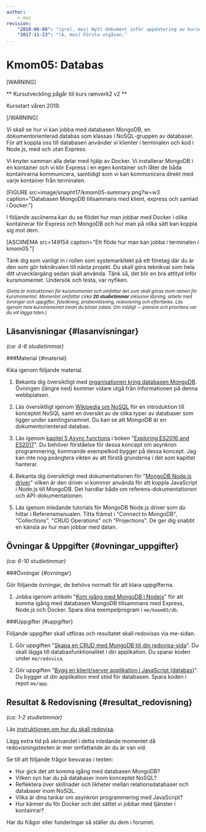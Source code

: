 ```yaml
---
author:
    - mos
revision:
    "2018-06-08": "(prel, mos) Nytt dokument inför uppdatering av kursen."
    "2017-11-23": "(A, mos) Första utgåvan."
...
```

Kmom05: Databas
==================================

[WARNING]

** Kursutveckling pågår till kurs ramverk2 v2 **

Kursstart våren 2019.

[/WARNING]

Vi skall se hur vi kan jobba med databasen MongoDB, en dokumentorienterad databas som klassas i NoSQL-gruppen av databaser. För att koppla oss till databasen använder vi klienter i terminalen och kod i Node.js, med och utan Express.

Vi knyter samman alla delar med hjälp av Docker. Vi installerar MongoDB i en kontainer och vi kör Express i en egen kontainer och låter de båda kontainrarna kommunicera, samtidigt som vi kan kommunicera direkt med varje kontainer från terminalen.

<!--more-->

[FIGURE src=image/snapht17/kmom05-summary.png?w=w3 caption="Databasen MongoDB tillsammans med klient, express och samlad i Docker."]

I följande asciinema kan du se flödet hur man jobbar med Docker i olika kontainerar för Express och MongoDB och hur man på olika sätt kan koppla sig mot dem.

[ASCIINEMA src=149154 caption="Ett flöde hur man kan jobba i terminalen i kmom05."]

Tänk dig som vanligt in i rollen som systemarkitekt på ett företag där du är den som gör teknikvalen till nästa projekt. Du skall göra teknikval som hela ditt utvecklargäng sedan skall använda. Tänk så, det blir en bra attityd inför kursmomentet. Undersök och testa, var nyfiken.



<small><i>(Detta är instruktionen för kursmomentet och omfattar det som skall göras inom ramen för kursmomentet. Momentet omfattar cirka **20 studietimmar** inklusive läsning, arbete med övningar och uppgifter, felsökning, problemlösning, redovisning och eftertanke. Läs igenom hela kursmomentet innan du börjar jobba. Om möjligt -- planera och prioritera var du vill lägga tiden.)</i></small>



Läsanvisningar  {#lasanvisningar}
---------------------------------

*(ca: 4-6 studietimmar)*



###Material {#material}

Kika igenom följande material.

1. Bekanta dig översiktligt med [organisationen kring databasen MongoDB](https://www.mongodb.com/). Övningen (längre ned) kommer vidare utgå från informationen på denna webbplatsen. 

1. Läs översiktligt igenom [Wikipedia om NoSQL](https://en.wikipedia.org/wiki/NoSQL) för en introduktion till konceptet NoSQL samt en översikt av de olika typer av databaser som ligger under samlingsnamnet. Du kan se att MongoDB är en dokumentorienterad databas.

1. Läs igenom [kapitel 5 Async functions](http://exploringjs.com/es2016-es2017/ch_async-functions.html) i boken "[Exploring ES2016 and ES2017](http://exploringjs.com/es2016-es2017/)". Du behöver förståelse för dessa koncept om asynkron programmering, kommande exempelkod bygger på dessa koncept. Jag kan inte nog poängtera vikten av att förstå grunderna i det som kapitlet hanterar.

1. Bekanta dig översiktligt med dokumentationen för "[MongoDB Node.js driver](http://mongodb.github.io/node-mongodb-native/)" vilken är den driver vi kommer använda för att koppla JavaScript i Node.js till MongoDB. Det handlar både om referens-dokumentationen och API-dokumentationen.

1. Läs igenom inledande tutorials för MongoDB Node.js driver som du hittar i Referensmanualen. Titta främst i "Connect to MongoDB", "Collections", "CRUD Operations" och "Projections". De ger dig snabbt en känsla av hur man jobbar med datan. 



Övningar & Uppgifter  {#ovningar_uppgifter}
-------------------------------------------

*(ca: 6-10 studietimmar)*



###Övningar {#ovningar}

Gör följande övningar, de behövs normalt för att klara uppgifterna.

1. Jobba igenom artikeln "[Kom igång med MongoDB i Nodejs](kunskap/kom-igang-med-mongodb-i-nodejs)" för att komma igång med databasen MongoDB tillsammans med Express, Node.js och Docker. Spara dina exempelprogram i `me/kmom05/db`.




###Uppgifter {#uppgifter}

Följande uppgifter skall utföras och resultatet skall redovisas via me-sidan.

1. Gör uppgiften "[Skapa en CRUD med MongoDB till din redovisa-sida](uppgift/skapa-en-crud-med-mongodb-till-din-redovisa-sida)". Du skall lägga till databasfunktionalitet i din applikation. Du sparar koden under `me/redovisa`.

1. Gör uppgiften "[Bygg en klient/server applikation i JavaScript (databas)](uppgift/bygg-en-klient-server-applikation-i-javascript-databas)". Du bygger ut din applikation med stöd för databasen. Spara koden i repot `me/app`.



Resultat & Redovisning  {#resultat_redovisning}
-----------------------------------------------

*(ca: 1-2 studietimmar)*

Läs [instruktionen om hur du skall redovisa](./../redovisa).

Lägg extra tid på skrivandet i detta inledande momentet då redovisningstexten är mer omfattande än du är van vid.

Se till att följande frågor besvaras i texten:

* Hur gick det att komma igång med databasen MongoDB?
* Vilken syn har du på databaser inom konceptet NoSQL?
* Reflektera över skillnader och likheter mellan relationsdatabaser och databaser inom NoSQL.
* Vilka är dina tankar om asynkron programmering med JavaScript?
* Hur känner du för Docker och det sättet vi jobbar med tjänster i kontainrar?

Har du frågor eller funderingar så ställer du dem i forumet.
